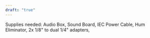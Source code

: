 ```yaml
---
draft: "true"
---
```


Supplies needed: Audio Box, Sound Board, IEC Power Cable, Hum Eliminator, 2x 1/8" to dual 1/4" adapters, 